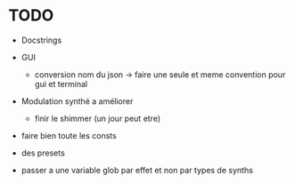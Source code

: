 # TODO

- Docstrings

- GUI
  - conversion nom du json -> faire une seule et meme convention pour gui et terminal

- Modulation synthé a améliorer
  - finir le shimmer (un jour peut etre)

- faire bien toute les consts

- des presets

- passer a une variable glob par effet et non par types de synths
